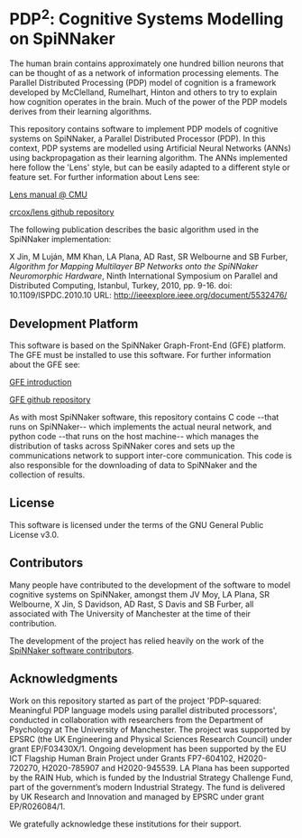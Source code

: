 PDP<sup>2</sup>: Cognitive Systems Modelling on SpiNNaker
=========================================================

The human brain contains approximately one hundred billion neurons that can be thought of as a network of information processing elements. The Parallel Distributed Processing (PDP) model of cognition is a framework developed by McClelland, Rumelhart, Hinton and others to try to explain how cognition operates in the brain. Much of the power of the PDP models derives from their learning algorithms.

This repository contains software to implement PDP models of cognitive systems on SpiNNaker, a Parallel Distributed Processor (PDP). In this context, PDP systems are modelled using Artificial Neural Networks (ANNs) using backpropagation as their learning algorithm. The ANNs implemented here follow the 'Lens' style, but can be easily adapted to a different style or feature set. For further information about Lens see:

[Lens manual @ CMU](https://ni.cmu.edu/~plaut/Lens/Manual)

[crcox/lens github repository](https://github.com/crcox/lens)

The following publication describes the basic algorithm used in the SpiNNaker implementation:

X Jin, M Luján, MM Khan, LA Plana, AD Rast, SR Welbourne and SB Furber, *Algorithm for Mapping Multilayer BP Networks onto the SpiNNaker
Neuromorphic Hardware*, Ninth International Symposium on Parallel and Distributed Computing, Istanbul, Turkey, 2010, pp. 9-16. doi: 10.1109/ISPDC.2010.10 URL: http://ieeexplore.ieee.org/document/5532476/

Development Platform
--------------------

This software is based on the SpiNNaker Graph-Front-End (GFE) platform. The GFE must be installed to use this software. For further information
about the GFE see:

[GFE introduction](http://spinnakermanchester.github.io/graph_front_end/6.0.0/index.html)

[GFE github repository](https://github.com/SpiNNakerManchester/SpiNNakerGraphFrontEnd)

As with most SpiNNaker software, this repository contains C code --that runs on SpiNNaker-- which implements the actual neural network, and python code --that runs on the host machine-- which manages the distribution of tasks across SpiNNaker cores and sets up the communications network to support inter-core communication. This code is also responsible for the downloading of data to SpiNNaker and the collection of results.

License
-------

This software is licensed under the terms of the GNU General Public License v3.0. 

Contributors
------------

Many people have contributed to the development of the software to model cognitive systems on SpiNNaker, amongst them JV Moy, LA Plana, SR Welbourne, X Jin, S Davidson, AD Rast, S Davis and SB Furber, all associated with The University of Manchester at the time of their contribution.

The development of the project has relied heavily on the work of the [SpiNNaker software contributors](http://spinnakermanchester.github.io/common_pages/6.0.0/LicenseAgreement.html#contributors).

Acknowledgments
---------------

Work on this repository started as part of the project 'PDP-squared: Meaningful PDP language models using parallel distributed processors', conducted in collaboration with researchers from the Department of Psychology at The University of Manchester. The project was supported by EPSRC (the UK Engineering and Physical Sciences Research Council) under grant EP/F03430X/1. Ongoing development has been supported by the EU ICT Flagship Human Brain Project under Grants FP7-604102, H2020-720270, H2020-785907 and H2020-945539. LA Plana has been supported by the RAIN Hub, which is funded by the Industrial Strategy Challenge Fund, part of the government’s modern Industrial Strategy. The fund is delivered by UK Research and Innovation and managed by EPSRC under grant EP/R026084/1.

We gratefully acknowledge these institutions for their support.
